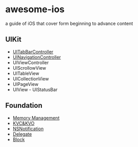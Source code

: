 # awesome-ios

a guide of iOS that cover form beginning to advance content

## UIKit

- [UITabBarController](https://github.com/alflix/awesome-ios/blob/master/UIKit/UITabBar/Tabbar.md)
- [UINavigationController](https://github.com/alflix/awesome-ios/blob/master/UIKit/UINavigation/Navigation.md)
- UIViewController
- UIScrollowView
- UITableView
- UICollectionView
- UIPageView
- UIView
          - UIStatusBar

## Foundation

- [Memory Management](https://github.com/alflix/awesome-ios/blob/master/Foundation/Memory%20Management/Memory%20Management.md)
- [KVC&KVO](https://github.com/alflix/awesome-ios/blob/master/Foundation/KVC&KVO/KVC&KVO.md)
- [NSNotification](https://github.com/alflix/awesome-ios/blob/master/Foundation/NSNotification/NSNotification.md)
- [Delegate](https://github.com/alflix/awesome-ios/blob/master/Foundation/Delegate/Delegate.md)
- [Block](https://github.com/alflix/awesome-ios/blob/master/Foundation/Block/Block.md)


